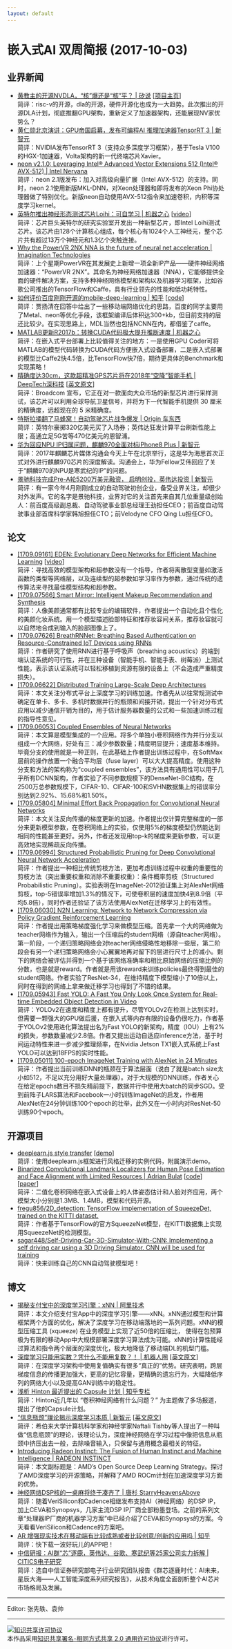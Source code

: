 ```yaml
---
layout: default
---
```


# 嵌入式AI 双周简报 (2017-10-03)

## 业界新闻
- [黄教主的开源NVDLA，“核”爆还是“核”平？ | 矽说](https://mp.weixin.qq.com/s/K3bRztfIO-PRh-XtrYPYGA) [[项目主页](nvdla.org)]<br />
简评：risc-v的开源，dla的开源，硬件开源化也成为一大趋势。此次推出的开源DLA计划，彻底推翻GPU架构，重新定义了加速器架构，还能展现NV家优势么？
- [黄仁勋北京演讲：GPU帝国启幕，发布可编程AI 推理加速器TensorRT 3 | 新智元](https://mp.weixin.qq.com/s?__biz=MzI3MTA0MTk1MA==&mid=2652005362&idx=1&sn=2159cde5b7bd4094dfead7bead49a6a1&chksm=f1211703c6569e15a95c02da74bcab4b960491864e35a1d7526784b404b12b6a73ac70672439&scene=0&pass_ticket=rqrP6Vxa9PZoQEDHty4l%2FLyT8Hl0x5YUmW7OF27EHbuoBSvSV3DEBV3RHKCl27LP#rd)<br />
简评：NVIDIA发布TensorRT 3（支持众多深度学习框架），基于Tesla V100的HGX-1加速器，Volta架构的新一代终端芯片Xavier。
- [neon v2.1.0: Leveraging Intel® Advanced Vector Extensions 512 (Intel® AVX-512) | Intel Nervana](https://www.intelnervana.com/neon-2-1/)<br />
简评：neon 2.1版发布：加入对高级向量扩展（Intel AVX-512）的支持。同时，neon 2.1使用新版MKL-DNN，对Xeon处理器和即将发布的Xeon Phi协处理器做了特别优化。新版neon自动使用AVX-512指令来加速卷积，内积等深度学习kernel。
- [英特尔推出神经形态测试芯片Loihi：可自学习 | 机器之心](https://mp.weixin.qq.com/s?__biz=MzA3MzI4MjgzMw==&mid=2650731297&idx=3&sn=0df877e39b4eb42b4358f141e7fbfbe0&chksm=871b375fb06cbe49945b23e43c177ea6c5ce473aca76b47653616afaeb9717fde8128214f9f0&scene=0&pass_ticket=rqrP6Vxa9PZoQEDHty4l%2FLyT8Hl0x5YUmW7OF27EHbuoBSvSV3DEBV3RHKCl27LP#rd) [[video](http://weibo.com/tv/v/Fo2RirbSx?fid=1034:046b3221e691f94898abc00736fd3fdb)]<br /> 
简评：芯片巨头英特尔的研究实验室开发出一种新型芯片，即Intel Loihi测试芯片。该芯片由128个计算核心组成，每个核心有1024个人工神经元，整个芯片共有超过13万个神经元和1.3亿个突触连接。
- [Why the PowerVR 2NX NNA is the future of neural net acceleration | Imagination Technologies](https://www.imgtec.com/blog/why-the-powervr-2nx-nna-is-the-future-of-neural-net-acceleration)<br />
简评：上个星期PowerVR在其发展史上新增一项全新IP产品——硬件神经网络加速器：“PowerVR 2NX”。其命名为神经网络加速器（NNA），它能够提供全面的硬件解决方案，支持多种神经网络模型和架构以及机器学习框架，比如谷歌公司推出的TensorFlow和Caffe，具有行业领先的性能和低功耗特性。
- [如何评价百度刚刚开源的mobile-deep-learning | 知乎](https://www.zhihu.com/question/65816648) [[code](https://github.com/baidu/mobile-deep-learning)]<br />
简评：贾扬清在回答中给出了一些移动端网络优化的思路，百度的同学主要用了Metal、neon等优化手段，该框架编译后体积达300+kb，但目前支持的层还比较少。在实现思路上，MDL当然也包括NCNN在内，都借鉴了caffe。
- [MATLAB更新R2017b：转换CUDA代码极大提升推断速度 | 机器之心](https://mp.weixin.qq.com/s?__biz=MzA3MzI4MjgzMw==&mid=2650731455&idx=2&sn=3c80cc9088e870d44fa3de2994f72382&chksm=871b37c1b06cbed77b2055ebee7987007470f0f049b5a0bb93968ee1a02fc851ba50aa1e12b4&scene=0&pass_ticket=rqrP6Vxa9PZoQEDHty4l%2FLyT8Hl0x5YUmW7OF27EHbuoBSvSV3DEBV3RHKCl27LP#rd)<br />
简评：在嵌入式平台部署上比较值得关注的地方：一是使用GPU Coder可将MATLAB的模型代码转换为CUDA代码方便嵌入式设备部署，二是嵌入式部署的模型比Caffe2快4.5倍，比TensorFlow快7倍，期待更具体的Benchmark和实现策略！
- [精确度达30cm，这款超精准GPS芯片将在2018年“空降”智能手机 | DeepTech深科技](https://mp.weixin.qq.com/s/FAxOYR3i-W2FqRbymqD5uw) [[英文原文](https://spectrum.ieee.org/tech-talk/semiconductors/design/superaccurate-gps-chips-coming-to-smartphones-in-2018)]<br />
简评：Broadcom 宣布，它正在对一款面向大众市场的新型芯片进行采样测试，该芯片可以利用全球导航卫星信号，并将为下一代智能手机提供 30 厘米的精确度，远超现在的 5 米精确度。
- [特斯拉捅翻了马蜂窝！自动驾驶芯片战争爆发 | Origin 车东西](https://mp.weixin.qq.com/s?__biz=MjM5ODgxNTk4Mw==&mid=2689910611&idx=1&sn=a7821a9ff6c856cb2261bf49676a3f20&chksm=836496d3b4131fc5a896e244d71e85ded0347954db2e049ab954e8fbf0b42a91204aaf01fb0d&mpshare=1&scene=1&srcid=0928G5PHKRgshI3hgdksQFIA&pass_ticket=rqrP6Vxa9PZoQEDHty4l%2FLyT8Hl0x5YUmW7OF27EHbuoBSvSV3DEBV3RHKCl27LP#rd)<br />
简评：英特尔豪掷320亿美元买了入场券；英伟达狂发计算平台刷新性能上限；高通立足5G苦等470亿美元的恩智浦。
- [华为回应NPU IP归属问题，麒麟970全面对标iPhone8 Plus | 新智元](https://mp.weixin.qq.com/s?__biz=MzI3MTA0MTk1MA==&mid=2652005319&idx=2&sn=83a6697392fdbce0e3f9fb14741e99ff&chksm=f1211736c6569e207273a6c6da57c4b315a9e72ea0a483161f6ffdfefcacbc1b34d47f22d62f&scene=0&pass_ticket=rqrP6Vxa9PZoQEDHty4l%2FLyT8Hl0x5YUmW7OF27EHbuoBSvSV3DEBV3RHKCl27LP#rd)<br />
简评：2017年麒麟芯片媒体沟通会今天上午在北京举行，这是华为海思首次正式对外进行麒麟970芯片的深度解读。沟通会上，华为Fellow艾伟回应了关于“麒麟970的NPU是寒武纪的IP”的问题。
- [景驰科技完成Pre-A轮5200万美元融资， 启明创投，英伟达投资 | 新智元](https://mp.weixin.qq.com/s?__biz=MzI3MTA0MTk1MA==&mid=2652005362&idx=2&sn=c66836e3f0f76eeba620fa9b30652124&chksm=f1211703c6569e15596b66c9122325a52e2302da84572d62e338869670bd07ef6f4f0f03abbd&scene=0&pass_ticket=rqrP6Vxa9PZoQEDHty4l%2FLyT8Hl0x5YUmW7OF27EHbuoBSvSV3DEBV3RHKCl27LP#rd)<br />
简评：有一家今年4月刚刚成立的自动驾驶初创企业，备受业界关注，却很少对外发声。它的名字是景驰科技，业界对它的关注首先来自其几位重量级创始人：前百度高级副总裁、自动驾驶事业部总经理王劲担任CEO；前百度自动驾驶事业部首席科学家韩旭担任CTO；前Velodyne CFO Qing Lu担任CFO。


## 论文

- [[1709.09161] EDEN: Evolutionary Deep Networks for Efficient Machine Learning](https://arxiv.org/abs/1709.09161) [[video](https://vimeo.com/234510097)]<br />
简评：寻找高效的模型架构和超参数没有一个指导，作者将离散型变量如激活函数的类型等网络层，以及连续型的超参数如学习率作为参数，通过传统的遗传算法来寻找最佳模型结构和超参数。
- [[1709.07566] Smart Mirror: Intelligent Makeup Recommendation and Synthesis](https://arxiv.org/abs/1709.07566)<br />
简评：人像美颜通常都有比较专业的编辑软件，作者提出一个自动化且个性化的美颜化妆系统。用一个模型描述脸部特征和推荐妆容间关系，推荐妆容就可以自然地合成到输入的脸部图像上了。
- [[1709.07626] BreathRNNet: Breathing Based Authentication on Resource-Constrained IoT Devices using RNNs](https://arxiv.org/abs/1709.07626)<br />
简评：作者研究了使用RNN进行基于呼吸声（breathing acoustics）的端到端认证系统的可行性，并在三种设备（智能手机、智能手表、树莓派）上测试性能，表示该认证系统可以轻松移植到资源有限的设备上（不会造成严重精度损失）。
- [[1709.06622] Distributed Training Large-Scale Deep Architectures](https://arxiv.org/abs/1709.06622)<br />
简评：本文关注分布式平台上深度学习的训练加速。作者先从以往常规测试中确定在单卡、多卡、多机时数据并行的瓶颈和间接开销，提出一个针对分布式应用以减少通信开销为目的，用于估计服务器数量的公式和一些加速训练过程的指导性意见。
- [[1709.06053] Coupled Ensembles of Neural Networks](https://arxiv.org/abs/1709.06053)<br />
简评：本文算是模型集成的一个应用。将多个单独小卷积网络作为并行分支以组成一个大网络，好处有三：减少参数数量；精度明显提升；速度基本维持。毕竟分支的使用就是一种正则，在此基础上作者提出训练过程中，在SoftMax层前的操作放置一个融合平均层（fuse layer）可以大大提高精度。使用这种分支和方法的架构称为“coupled ensembles”，该方法具有通用性可以用于几乎所有DCNN架构，作者实验了不同参数规模下的DenseNet-BC结构，在2500万总参数规模下，CIFAR-10、CIFAR-100和SVHN数据集上的错误率分别达到2.92%、15.68%和1.50%。
- [[1709.05804] Minimal Effort Back Propagation for Convolutional Neural Networks](https://arxiv.org/abs/1709.05804)<br />
简评：本文关注反向传播的梯度更新的加速。作者提出仅计算完整梯度的一部分来更新模型参数，在卷积网络上的实验，仅使用5%的梯度模型仍然能达到相同的性能甚至更好。另外，作者还发现用top-k的梯度来更新参数，可以更高效地实现稀疏反向传播。
- [[1709.06994] Structured Probabilistic Pruning for Deep Convolutional Neural Network Acceleration](https://arxiv.org/abs/1709.06994)<br />
简评：作者提出一种相比传统剪枝方法，更加考虑训练过程中权重的重要性的剪枝方法（突出重要权重和消除不重要权重）：条件概率剪枝（Structured Probabilistic Pruning）。实验表明在ImageNet-2012验证集上对AlexNet网络剪枝，top-5错误率增加1.3%的情况下，可使卷积层的速度加快4到8.9倍（平均5.8倍），同时作者还验证了该方法使用AlexNet在迁移学习上的有效性。
- [[1709.06030] N2N Learning: Network to Network Compression via Policy Gradient Reinforcement Learning](https://arxiv.org/abs/1709.06030)<br />
简评：作者提出用策略梯度强化学习来做模型压缩。首先拿一个大的网络做为teacher网络作为输入，输出一个压缩后的student网络（源自teacher网络）。第一阶段，一个递归策略网络会对teacher网络侵略性地移除一些层，第二阶段会有另一个递归策略网络会小心翼翼地再对留下的层进行尺寸上的减小。剩下的网络会被评估并得到一个基于该网络准确率和相比原始网络的压缩比例的分数，也是就是reward。作者就是用该reward来训练policies最终得到最佳的student网络。作者实验了ResNet-34，在维持精度下模型缩小了10倍以上，同时在得到的网络上拿来做迁移学习也得到了不错的结果。
- [[1709.05943] Fast YOLO: A Fast You Only Look Once System for Real-time Embedded Object Detection in Video](https://arxiv.org/abs/1709.05943)<br />
简评：YOLOv2在速度和精度上都有提升，尽管YOLOv2在检测上达到实时，但需要一颗强大的GPU做后援，在嵌入式等内存有限的设备仍很吃力，作者基于YOLOv2使用进化算法提出名为Fast YOLO的新架构，精度（IOU）上有2%的损失，参数数量减少2.8倍。作者又提出运动自适应inference方法，基于时间运动特性来进一步减少推理频率，在Nvidia Jetson TX1嵌入式系统上Fast YOLO可以达到18FPS的实时性能。
- [[1709.05011] 100-epoch ImageNet Training with AlexNet in 24 Minutes](https://arxiv.org/abs/1709.05011)<br />
简评：作者提出当前训练DNN的瓶颈在于算法层面（说白了就是batch size太小如512，不足以充分用好大量处理器）。对于大规模的DNN训练，作者关心在给定epochs数目不损失精前提下，数据并行中使用大batch的同步SGD。受到前阵子LARS算法和Facebook一小时训练ImageNet的启发，作者用AlexNet在24分钟训练100个epoch的壮举，此外又在一小时内对ResNet-50训练90个epoch。


## 开源项目

- [deeplearn.js style transfer](https://github.com/reiinakano/fast-style-transfer-deeplearnjs) [[demo](https://reiinakano.github.io/fast-style-transfer-deeplearnjs/)]<br />
简评：使用deeplearn.js框架进行风格迁移的实例代码，附属演示demo。
- [Binarized Convolutional Landmark Localizers for Human Pose Estimation and Face Alignment with Limited Resources | Adrian Bulat](https://www.adrianbulat.com/binary-cnn-landmarks) [[code](https://github.com/1adrianb/binary-face-alignment)] [[paper](https://arxiv.org/abs/1703.00862)]<br />
简评：二值化卷积网络在嵌入式设备上的人体姿态估计和人脸对齐应用，两个模型大小分别是1.3MB、1.4MB，模型和代码开源。
- [fregu856/2D_detection: TensorFlow implementation of SqueezeDet, trained on the KITTI dataset.](https://github.com/fregu856/2D_detection)<br />
简评：作者基于TensorFlow的官方SqueezeNet模型，在KITTI数据集上实现用SqueezeNet的检测模型。
- [sagar448/Self-Driving-Car-3D-Simulator-With-CNN: Implementing a self driving car using a 3D Driving Simulator. CNN will be used for training](https://github.com/sagar448/Self-Driving-Car-3D-Simulator-With-CNN)<br />
简评：快来训练自己的CNN自动驾驶模型吧！


## 博文

- [揭秘支付宝中的深度学习引擎：xNN | 阿里技术](https://mp.weixin.qq.com/s?timestamp=1506823063&src=3&ver=1&signature=Gdy-nKe1o1DmbeI6I53eJ7ePAyWBZcPOcswSFlR49-3UBG61HLZqa9oE14*quIRjuKmIqQY17L7QyaFleCyRrbD*gDv0z*mZyCVHPWm8lu7EMrSWAGEaQOU4m1JBfJBozYFZstpb82FaE1hyjCZ74hNJyZ*kI09xcOBm7mJQT4g=)<br />
简评：本文介绍支付宝App中的深度学习引擎——xNN。xNN通过模型和计算框架两个方面的优化，解决了深度学习在移动端落地的一系列问题。xNN的模型压缩工具 (xqueeze) 在业务模型上实现了近50倍的压缩比， 使得在包预算极为有限的移动App中大规模部署深度学习算法成为可能。xNN的计算性能经过算法和指令两个层面的深度优化，极大地降低了移动端DL的机型门槛。
- [深度学习只能用实数？凭什么不能用复数？！ | 机器人圈](https://mp.weixin.qq.com/s/A3zniHGsubiOoyOvfVcDAw) [[英文原文](https://medium.com/intuitionmachine/should-deep-learning-use-complex-numbers-edbd3aac3fb8)]<br />
简评：在深度学习架构中使用复值确实有很多“真正的”优势。研究表明，跨层梯度信息的传播更加强大，更高的记忆容量，更精确的遗忘行为，大幅降低序列的网络大小以及提高GAN训练中的稳定性。
- [浅析 Hinton 最近提出的 Capsule 计划 | 知乎专栏](https://zhuanlan.zhihu.com/p/29435406)<br />
简评：Hinton近几年以 “卷积神经网络有什么问题？” 为主题做了多场报道，提出了他的Capsule计划。
- [“信息瓶颈”理论揭示深度学习本质 | 新智元](https://mp.weixin.qq.com/s/pdv-T69rz4jO47CMf-CUhg) [[英文原文](https://www.quantamagazine.org/new-theory-cracks-open-the-black-box-of-deep-learning-20170921/)]<br />
简评：希伯来大学计算机科学家和神经学家Naftali Tishby等人提出了一种叫做“信息瓶颈”的理论，该理论认为，深度神经网络在学习过程中像把信息从瓶颈中挤压出去一般，去除噪音输入，只保留与通用概念最相关的特征。
- [Introducing Radeon Instinct: The Fusion of Human Instinct and Machine Intelligence | RADEON INSTINCT](https://instinct.radeon.com/en/introducing-radeon-instinct/)<br />
简评：本文副标题是：AMD’s Open Source Deep Learning Strategy。探讨了AMD深度学习的开源策略，并解释了AMD ROCm计划在加速深度学习方面的优势。
- [神经网络DSP核的一桌麻将终于凑齐了 | 唐杉 StarryHeavensAbove](https://mp.weixin.qq.com/s?__biz=MzI3MDQ2MjA3OA==&mid=2247484055&idx=1&sn=fe9cfbe984510abe4e902c994bcb6097&chksm=ead1ff86dda67690c97fa01e67ed111a558ab04fbc31b2369af125b60ce7e1783cc57c7b774d&mpshare=1&scene=1&srcid=0525e1INuCTINEUEngTsQrsT&pass_ticket=rqrP6Vxa9PZoQEDHty4l%2FLyT8Hl0x5YUmW7OF27EHbuoBSvSV3DEBV3RHKCl27LP#rd)<br />
简评：随着VeriSilicon和Cadence相继发布支持AI（神经网络）的DSP IP，加上CEVA和Synopsys，几家主流DSP IP厂商全部粉墨登场。之前的系列文章“处理器IP厂商的机器学习方案”中已经介绍了CEVA和Synopsys的方案。今天看看VeriSilicon和Cadence的方案吧。
- [AR 增强现实技术在移动端有比较成熟或者比较创意/创新的应用吗 | 知乎](
https://www.zhihu.com/question/19575198)<br />
简评：快下载一波好玩儿的APP吧！
- [中信研报：AI群“芯”逐鹿，英伟达、谷歌、寒武纪等25家公司实力拆解 | CITICS电子研究](https://mp.weixin.qq.com/s?__biz=MzI3MTA0MTk1MA==&mid=2652004960&idx=3&sn=ef3284dd5e90c0b6751cdf3c96f69bb3&chksm=f1211691c6569f871842d9b8c131e4a5dcf4ac6f32ade193b45b94de05fb6fe71530f99abd45&scene=0&pass_ticket=rqrP6Vxa9PZoQEDHty4l%2FLyT8Hl0x5YUmW7OF27EHbuoBSvSV3DEBV3RHKCl27LP#rd)<br />
简评：选自中信证券研究部电子行业研究团队报告《群芯逐鹿时代：AI未来，星辰大海——人工智能深度系列研究报告》，从技术角度全面剖析整个AI芯片市场格局及发展。

----

Editor: 张先轶、袁帅

----

<a rel="license" href="http://creativecommons.org/licenses/by-sa/2.0/"><img alt="知识共享许可协议" style="border-width:0" src="https://i.creativecommons.org/l/by-sa/2.0/88x31.png" /></a><br />本作品采用<a rel="license" href="http://creativecommons.org/licenses/by-sa/2.0/">知识共享署名-相同方式共享 2.0 通用许可协议</a>进行许可。
